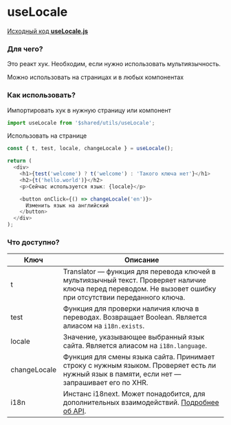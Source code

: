 # useLocale

[Исходный код **useLocale.js**](https://github.com/yukioru/next-ssr-example/blob/main/shared/utils/useLocale.js)

### Для чего?

Это реакт хук. Необходим, если нужно использовать мультиязычность.

Можно использовать на страницах и в любых компонентах

### Как использовать?

Импортировать хук в нужную страницу или компонент

```js
import useLocale from '$shared/utils/useLocale';
```

Использовать на странице

```js
const { t, test, locale, changeLocale } = useLocale();

return (
  <div>
    <h1>{test('welcome') ? t('welcome') : 'Такого ключа нет'}</h1>
    <h2>{t('hello.world')}</h2>
    <p>Сейчас используется язык: {locale}</p>

    <button onClick={() => changeLocale('en')}>
      Изменить язык на английский
    </button>
  </div>
);
```

### Что доступно?

| **Ключ**     | **Описание**                                                                                                                                                 |
| ------------ | ------------------------------------------------------------------------------------------------------------------------------------------------------------ |
| t            | Translator — функция для перевода ключей в мультиязычный текст. Проверяет наличие ключа перед переводом. Не вызовет ошибку при отсутствии переданного ключа. |
| test         | Функция для проверки наличия ключа в переводах. Возвращает Boolean. Является алиасом на `i18n.exists`.                                                       |
| locale       | Значение, указывающее выбранный язык сайта. Является алиасом на `i18n.language`.                                                                             |
| changeLocale | Функция для смены языка сайта. Принимает строку с нужным языком. Проверяет есть ли нужный язык в памяти, если нет — запрашивает его по XHR.                  |
| i18n         | Инстанс i18next. Может понадобится, для дополнительных взаимодействий. [Подробнее об API](https://www.i18next.com/overview/api).                             |
